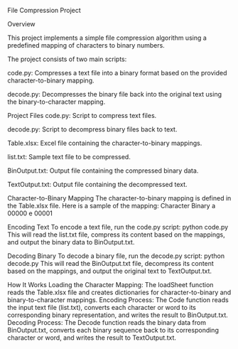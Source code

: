 File Compression Project

Overview

This project implements a simple file compression algorithm using a predefined mapping of characters to binary numbers. 

The project consists of two main scripts:

code.py: Compresses a text file into a binary format based on the provided character-to-binary mapping.

decode.py: Decompresses the binary file back into the original text using the binary-to-character mapping.

Project Files
code.py: Script to compress text files.

decode.py: Script to decompress binary files back to text.

Table.xlsx: Excel file containing the character-to-binary mappings.

list.txt: Sample text file to be compressed.

BinOutput.txt: Output file containing the compressed binary data.

TextOutput.txt: Output file containing the decompressed text.


Character-to-Binary Mapping
The character-to-binary mapping is defined in the Table.xlsx file. Here is a sample of the mapping:
Character	Binary
a	         00000
e	         00001

Encoding Text
To encode a text file, run the code.py script: python code.py
This will read the list.txt file, compress its content based on the mappings, and output the binary data to BinOutput.txt.

Decoding Binary
To decode a binary file, run the decode.py script: python decode.py
This will read the BinOutput.txt file, decompress its content based on the mappings, and output the original text to TextOutput.txt.

How It Works
Loading the Character Mapping:
The loadSheet function reads the Table.xlsx file and creates dictionaries for character-to-binary and binary-to-character mappings.
Encoding Process:
The Code function reads the input text file (list.txt), converts each character or word to its corresponding binary representation, and writes the result to BinOutput.txt.
Decoding Process:
The Decode function reads the binary data from BinOutput.txt, converts each binary sequence back to its corresponding character or word, and writes the result to TextOutput.txt.
